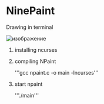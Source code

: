 # NinePaint
Drawing in terminal

![изображение](https://github.com/KriperPlay/NinePaint/assets/92634754/308a95ab-d89f-4fe5-ab24-5fbff150c3c4)

1. installing ncurses

2. compiling NPaint

   '''gcc npaint.c -o main -lncurses'''

3. start npaint

   '''./main'''
